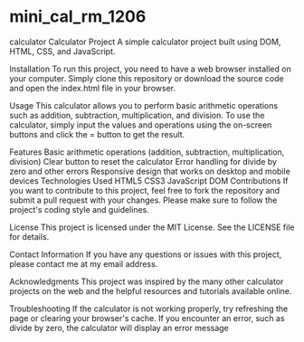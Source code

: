 # mini_cal_rm_1206
calculator 
Calculator Project
A simple calculator project built using DOM, HTML, CSS, and JavaScript.

Installation
To run this project, you need to have a web browser installed on your computer. Simply clone this repository or download the source code and open the index.html file in your browser.

Usage
This calculator allows you to perform basic arithmetic operations such as addition, subtraction, multiplication, and division. To use the calculator, simply input the values and operations using the on-screen buttons and click the = button to get the result.

Features
Basic arithmetic operations (addition, subtraction, multiplication, division)
Clear button to reset the calculator
Error handling for divide by zero and other errors
Responsive design that works on desktop and mobile devices
Technologies Used
HTML5
CSS3
JavaScript
DOM
Contributions
If you want to contribute to this project, feel free to fork the repository and submit a pull request with your changes. Please make sure to follow the project's coding style and guidelines.

License
This project is licensed under the MIT License. See the LICENSE file for details.

Contact Information
If you have any questions or issues with this project, please contact me at my email address.

Acknowledgments
This project was inspired by the many other calculator projects on the web and the helpful resources and tutorials available online.

Troubleshooting
If the calculator is not working properly, try refreshing the page or clearing your browser's cache.
If you encounter an error, such as divide by zero, the calculator will display an error message
